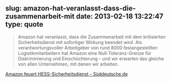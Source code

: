 slug: amazon-hat-veranlasst-dass-die-zusammenarbeit-mit
date: 2013-02-18 13:22:47
type: quote
---

> Amazon hat veranlasst, dass die Zusammenarbeit mit dem kritisierten Sicherheitsdienst mit sofortiger Wirkung beendet wird. Als verantwortungsvoller Arbeitgeber von rund 8000 festangestellten Logistikmitarbeitern hat Amazon eine Null-Toleranz-Grenze für Diskriminierung und Einschüchterung - und wir erwarten das gleiche von allen Unternehmen, mit denen wir arbeiten.

[Amazon feuert HESS-Sicherheitsdienst - Süddeutsche.de](http://www.sueddeutsche.de/wirtschaft/leiharbeit-im-online-warenhaus-amazon-feuert-sicherheitsdienst-1.1602949)
